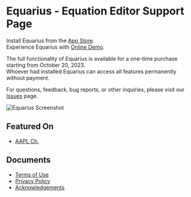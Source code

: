 # Equarius - Equation Editor Support Page

Install Equarius from the [App Store](https://apps.apple.com/us/app/equarius/id6448750583).  
Experience Equarius with [Online Demo](https://xfroggie.com/external/equarius/index.html).

The full functionality of Equarius is available for a one-time purchase starting from October 20, 2023.  
Whoever had installed Equarius can access all features permanently without payment.

For questions, feedback, bug reports, or other inquiries, please visit our [Issues](https://github.com/ichibha/Equarius/issues) page.

![Equarius Screenshot](https://github.com/ichibha/Equarius/assets/41054969/a81ffdf6-374f-4cab-997e-a70cb984ddef)

## Featured On
- [AAPL Ch.](https://applech2.com/archives/20230628-equarius-formula-editor-for-mac.html)

## Documents
- [Terms of Use](https://www.apple.com/legal/internet-services/itunes/dev/stdeula)
- [Privacy Policy](https://github.com/ichibha/Equarius/blob/main/privacy_policy.md)
- [Acknowledgements](https://github.com/ichibha/Equarius/blob/main/acknowledgements.md)
